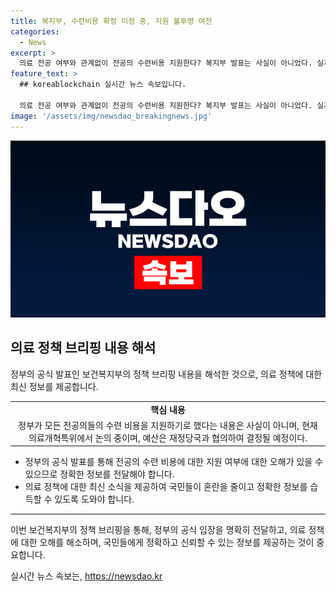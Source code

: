 ```yaml
---
title: 복지부, 수련비용 확정 미정 중, 지원 불투명 여전
categories:
  - News
excerpt: >
  의료 전공 여부와 관계없이 전공의 수련비용 지원한다? 복지부 발표는 사실이 아니었다. 실제로는 의료개혁특위에서 근로여건, 수련 내실화 등을 논의하며 예산은 재정당국과 협의하여 결정될 예정이다. 자세한 내용은 보건복지부로 문의바랍니다. (044-202-2435) [자료출처=정책브리핑 www.korea.kr]
feature_text: >
  ## koreablockchain 실시간 뉴스 속보입니다.

  의료 전공 여부와 관계없이 전공의 수련비용 지원한다? 복지부 발표는 사실이 아니었다. 실제로는 의료개혁특위에서 근로여건, 수련 내실화 등을 논의하며 예산은 재정당국과 협의하여 결정될 예정이다. 자세한 내용은 보건복지부로 문의바랍니다. (044-202-2435) [자료출처=정책브리핑 www.korea.kr]
image: '/assets/img/newsdao_breakingnews.jpg'
---
```


<p><img src="/assets/img/newsdao_breakingnews.jpg" alt="koreablockchain 속보" /></p>

<h2 data-ke-size="size26">의료 정책 브리핑 내용 해석</h2>

<p data-ke-size="size16">정부의 공식 발표인 보건복지부의 정책 브리핑 내용을 해석한 것으로, 의료 정책에 대한 최신 정보를 제공합니다.</p>

<table>
  <tr>
    <td style="text-align: center; height: 17px;"><b>핵심 내용</b></td>
  </tr>
  <tr>
    <td style="text-align: center; height: 17px;">정부가 모든 전공의들의 수련 비용을 지원하기로 했다는 내용은 사실이 아니며, 현재 의료개혁특위에서 논의 중이며, 예산은 재정당국과 협의하여 결정될 예정이다.</td>
  </tr>
</table>

<ul>
  <li>정부의 공식 발표를 통해 전공의 수련 비용에 대한 지원 여부에 대한 오해가 있을 수 있으므로 정확한 정보를 전달해야 합니다.</li>
  <li>의료 정책에 대한 최신 소식을 제공하여 국민들이 혼란을 줄이고 정확한 정보를 습득할 수 있도록 도와야 합니다.</li>
</ul>

<hr>

<p data-ke-size="size16">이번 보건복지부의 정책 브리핑을 통해, 정부의 공식 입장을 명확히 전달하고, 의료 정책에 대한 오해를 해소하며, 국민들에게 정확하고 신뢰할 수 있는 정보를 제공하는 것이 중요합니다.</p>
실시간 뉴스 속보는, <a href="https://newsdao.kr" rel="dofollow">https://newsdao.kr</a>


